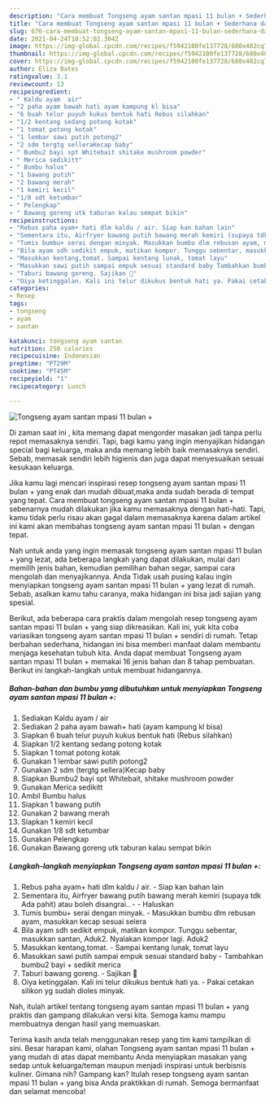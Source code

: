 ```yaml
---
description: "Cara membuat Tongseng ayam santan mpasi 11 bulan + Sederhana dan Mudah Dibuat"
title: "Cara membuat Tongseng ayam santan mpasi 11 bulan + Sederhana dan Mudah Dibuat"
slug: 676-cara-membuat-tongseng-ayam-santan-mpasi-11-bulan-sederhana-dan-mudah-dibuat
date: 2021-04-24T10:52:02.304Z
image: https://img-global.cpcdn.com/recipes/f5942100fe137728/680x482cq70/tongseng-ayam-santan-mpasi-11-bulan-foto-resep-utama.jpg
thumbnail: https://img-global.cpcdn.com/recipes/f5942100fe137728/680x482cq70/tongseng-ayam-santan-mpasi-11-bulan-foto-resep-utama.jpg
cover: https://img-global.cpcdn.com/recipes/f5942100fe137728/680x482cq70/tongseng-ayam-santan-mpasi-11-bulan-foto-resep-utama.jpg
author: Eliza Bates
ratingvalue: 3.1
reviewcount: 13
recipeingredient:
- " Kaldu ayam  air"
- "2 paha ayam bawah hati ayam kampung kl bisa"
- "6 buah telur puyuh kukus bentuk hati Rebus silahkan"
- "1/2 kentang sedang potong kotak"
- "1 tomat potong kotak"
- "1 lembar sawi putih potong2"
- "2 sdm tergtg selleraKecap baby"
- " Bumbu2 bayi spt Whitebait shitake mushroom powder"
- " Merica sedikitt"
- " Bumbu halus"
- "1 bawang putih"
- "2 bawang merah"
- "1 kemiri kecil"
- "1/8 sdt ketumbar"
- " Pelengkap"
- " Bawang goreng utk taburan kalau sempat bikin"
recipeinstructions:
- "Rebus paha ayam+ hati dlm kaldu / air. Siap kan bahan lain"
- "Sementara itu, Airfryer bawang putih bawang merah kemiri (supaya tdk Ada pahit) atau boleh disangrai..  Haluskan"
- "Tumis bumbu+ serai dengan minyak. Masukkan bumbu dlm rebusan ayam, masukkan kecap sesuai selera"
- "Bila ayam sdh sedikit empuk, matikan kompor. Tunggu sebentar, masukkan santan, Aduk2. Nyalakan kompor lagi. Aduk2"
- "Masukkan kentang,tomat. Sampai kentang lunak, tomat layu"
- "Masukkan sawi putih sampai empuk sesuai standard baby Tambahkan bumbu2 bayi + sedikit merica"
- "Taburi bawang goreng. Sajikan 💚"
- "Oiya ketinggalan. Kali ini telur dikukus bentuk hati ya. Pakai cetakan silikon yg sudah dioles minyak."
categories:
- Resep
tags:
- tongseng
- ayam
- santan

katakunci: tongseng ayam santan 
nutrition: 250 calories
recipecuisine: Indonesian
preptime: "PT29M"
cooktime: "PT45M"
recipeyield: "1"
recipecategory: Lunch

---
```



![Tongseng ayam santan mpasi 11 bulan +](https://img-global.cpcdn.com/recipes/f5942100fe137728/680x482cq70/tongseng-ayam-santan-mpasi-11-bulan-foto-resep-utama.jpg)

Di zaman  saat ini , kita memang dapat mengorder masakan jadi tanpa perlu repot memasaknya sendiri. Tapi, bagi kamu yang ingin menyajikan hidangan special bagi keluarga, maka anda memang lebih baik memasaknya sendiri. Sebab, memasak sendiri lebih higienis dan juga dapat menyesuaikan sesuai kesukaan keluarga.

Jika kamu lagi mencari inspirasi resep tongseng ayam santan mpasi 11 bulan + yang enak dan mudah dibuat,maka anda sudah berada di tempat yang tepat. Cara membuat tongseng ayam santan mpasi 11 bulan +  sebenarnya mudah dilakukan jika kamu memasaknya dengan hati-hati. Tapi, kamu tidak perlu risau akan gagal dalam memasaknya 
karena dalam artikel ini kami akan membahas tongseng ayam santan mpasi 11 bulan + dengan tepat.  



Nah untuk anda yang ingin memasak tongseng ayam santan mpasi 11 bulan + yang lezat, ada beberapa langkah yang dapat dilakukan, mulai dari memilih jenis bahan, kemudian pemilihan bahan segar, sampai cara mengolah dan menyajikannya. Anda Tidak usah pusing kalau ingin menyiapkan tongseng ayam santan mpasi 11 bulan + yang lezat di rumah. Sebab, asalkan kamu  tahu caranya, maka hidangan ini bisa jadi sajian yang spesial.

Berikut, ada beberapa cara praktis  dalam mengolah resep tongseng ayam santan mpasi 11 bulan + yang siap dikreasikan. Kali ini, yuk kita coba variasikan tongseng ayam santan mpasi 11 bulan + sendiri di rumah. Tetap berbahan sederhana, hidangan ini bisa memberi manfaat dalam membantu menjaga kesehatan tubuh kita. Anda dapat membuat Tongseng ayam santan mpasi 11 bulan + memakai 16 jenis bahan dan 8 tahap pembuatan. Berikut ini langkah-langkah untuk membuat hidangannya.

<!--inarticleads1-->

##### Bahan-bahan dan bumbu yang dibutuhkan untuk menyiapkan Tongseng ayam santan mpasi 11 bulan +:

1. Sediakan  Kaldu ayam / air
1. Sediakan 2 paha ayam bawah+ hati (ayam kampung kl bisa)
1. Siapkan 6 buah telur puyuh kukus bentuk hati (Rebus silahkan)
1. Siapkan 1/2 kentang sedang potong kotak
1. Siapkan 1 tomat potong kotak
1. Gunakan 1 lembar sawi putih potong2
1. Gunakan 2 sdm (tergtg sellera)Kecap baby
1. Siapkan  Bumbu2 bayi spt Whitebait, shitake mushroom powder
1. Gunakan  Merica sedikitt
1. Ambil  Bumbu halus
1. Siapkan 1 bawang putih
1. Gunakan 2 bawang merah
1. Siapkan 1 kemiri kecil
1. Gunakan 1/8 sdt ketumbar
1. Gunakan  Pelengkap
1. Gunakan  Bawang goreng utk taburan kalau sempat bikin




<!--inarticleads2-->

##### Langkah-langkah menyiapkan Tongseng ayam santan mpasi 11 bulan +:

1. Rebus paha ayam+ hati dlm kaldu / air. - Siap kan bahan lain
1. Sementara itu, Airfryer bawang putih bawang merah kemiri (supaya tdk Ada pahit) atau boleh disangrai.. -  - Haluskan
1. Tumis bumbu+ serai dengan minyak. - Masukkan bumbu dlm rebusan ayam, masukkan kecap sesuai selera
1. Bila ayam sdh sedikit empuk, matikan kompor. Tunggu sebentar, masukkan santan, Aduk2. Nyalakan kompor lagi. Aduk2
1. Masukkan kentang,tomat. - Sampai kentang lunak, tomat layu
1. Masukkan sawi putih sampai empuk sesuai standard baby - Tambahkan bumbu2 bayi + sedikit merica
1. Taburi bawang goreng. - Sajikan 💚
1. Oiya ketinggalan. Kali ini telur dikukus bentuk hati ya. - Pakai cetakan silikon yg sudah dioles minyak.




Nah, itulah artikel tentang  tongseng ayam santan mpasi 11 bulan +  yang praktis dan gampang dilakukan versi kita. Semoga kamu mampu membuatnya dengan hasil yang memuaskan. 

Terima kasih anda telah menggunakan resep yang tim kami tampilkan di sini. Besar harapan kami, olahan  Tongseng ayam santan mpasi 11 bulan + yang mudah di atas dapat membantu Anda menyiapkan masakan yang sedap untuk keluarga/teman maupun menjadi inspirasi untuk berbisnis kuliner. Gimana nih? Gampang kan? Itulah resep tongseng ayam santan mpasi 11 bulan + yang bisa Anda praktikkan di rumah. Semoga bermanfaat dan selamat mencoba!

